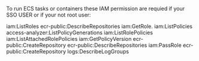 To run ECS tasks or containers these IAM permission are requied if your SSO USER or if your not root user:

iam:ListRoles
ecr-public:DescribeRepositories
iam:GetRole.
iam:ListPolicies
access-analyzer:ListPolicyGenerations
iam:ListRolePolicies
iam:ListAttachedRolePolicies
iam:GetPolicyVersion
ecr-public:CreateRepository
ecr-public:DescribeRepositories
iam:PassRole
ecr-public:CreateRepository
logs:DescribeLogGroups
